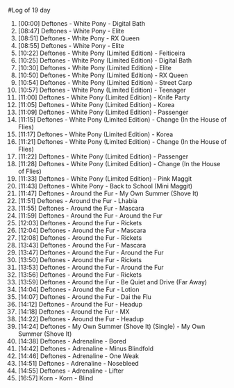 #Log of 19 day

1. [00:00] Deftones - White Pony - Digital Bath
1. [08:47] Deftones - White Pony - Elite
1. [08:51] Deftones - White Pony - RX Queen
1. [08:55] Deftones - White Pony - Elite
1. [10:22] Deftones - White Pony (Limited Edition) - Feiticeira
1. [10:25] Deftones - White Pony (Limited Edition) - Digital Bath
1. [10:30] Deftones - White Pony (Limited Edition) - Elite
1. [10:50] Deftones - White Pony (Limited Edition) - RX Queen
1. [10:54] Deftones - White Pony (Limited Edition) - Street Carp
1. [10:57] Deftones - White Pony (Limited Edition) - Teenager
1. [11:00] Deftones - White Pony (Limited Edition) - Knife Party
1. [11:05] Deftones - White Pony (Limited Edition) - Korea
1. [11:09] Deftones - White Pony (Limited Edition) - Passenger
1. [11:15] Deftones - White Pony (Limited Edition) - Change (In the House of Flies)
1. [11:17] Deftones - White Pony (Limited Edition) - Korea
1. [11:21] Deftones - White Pony (Limited Edition) - Change (In the House of Flies)
1. [11:22] Deftones - White Pony (Limited Edition) - Passenger
1. [11:28] Deftones - White Pony (Limited Edition) - Change (In the House of Flies)
1. [11:33] Deftones - White Pony (Limited Edition) - Pink Maggit
1. [11:43] Deftones - White Pony - Back to School (Mini Maggit)
1. [11:47] Deftones - Around the Fur - My Own Summer (Shove It)
1. [11:51] Deftones - Around the Fur - Lhabia
1. [11:55] Deftones - Around the Fur - Mascara
1. [11:59] Deftones - Around the Fur - Around the Fur
1. [12:03] Deftones - Around the Fur - Rickets
1. [12:04] Deftones - Around the Fur - Mascara
1. [12:08] Deftones - Around the Fur - Rickets
1. [13:43] Deftones - Around the Fur - Mascara
1. [13:47] Deftones - Around the Fur - Around the Fur
1. [13:50] Deftones - Around the Fur - Rickets
1. [13:53] Deftones - Around the Fur - Around the Fur
1. [13:56] Deftones - Around the Fur - Rickets
1. [13:59] Deftones - Around the Fur - Be Quiet and Drive (Far Away)
1. [14:04] Deftones - Around the Fur - Lotion
1. [14:07] Deftones - Around the Fur - Dai the Flu
1. [14:12] Deftones - Around the Fur - Headup
1. [14:18] Deftones - Around the Fur - MX
1. [14:22] Deftones - Around the Fur - Headup
1. [14:24] Deftones - My Own Summer (Shove It) (Single) - My Own Summer (Shove It)
1. [14:38] Deftones - Adrenaline - Bored
1. [14:42] Deftones - Adrenaline - Minus Blindfold
1. [14:46] Deftones - Adrenaline - One Weak
1. [14:51] Deftones - Adrenaline - Nosebleed
1. [14:55] Deftones - Adrenaline - Lifter
1. [16:57] Korn - Korn - Blind
